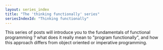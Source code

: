 ```yaml
---
layout: series_index
title: "The 'thinking functionally' series"
seriesIndexId: "Thinking functionally"
---
```


This series of posts will introduce you to the fundamentals of functional  programming ? what does it really mean to "program functionally", and how this approach differs from object oriented or imperative programming.